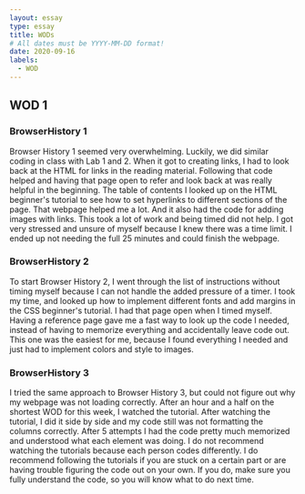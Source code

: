 ```yaml
---
layout: essay
type: essay
title: WODs
# All dates must be YYYY-MM-DD format!
date: 2020-09-16
labels:
  - WOD 
---
```

## WOD 1

### BrowserHistory 1
Browser History 1 seemed very overwhelming. Luckily, we did similar coding in class with Lab 1 and 2. When it got to creating links, I had to look back at the HTML for links in the reading material. Following that code helped and having that page open to refer and look back at was really helpful in the beginning. The table of contents I looked up on the HTML beginner's tutorial to see how to set hyperlinks to different sections of the page. That webpage helped me a lot. And it also had the code for adding images with links. This took a lot of work and being timed did not help. I got very stressed and unsure of myself because I knew there was a time limit. I ended up not needing the full 25 minutes and could finish the webpage. 

### BrowserHistory 2
To start Browser History 2, I went through the list of instructions without timing myself because I can not handle the added pressure of a timer. I took my time, and looked up how to implement different fonts and add margins in the CSS beginner's tutorial. I had that page open when I timed myself. Having a reference page gave me a fast way to look up the code I needed, instead of having to memorize everything and accidentally leave code out. This one was the easiest for me, because I found everything I needed and just had to implement colors and style to images. 

### BrowserHistory 3
I tried the same approach to Browser History 3, but could not figure out why my webpage was not loading correctly. After an hour and a half on the shortest WOD for this week, I watched the tutorial. After watching the tutorial, I did it side by side and my code still was not formatting the columns correctly. After 5 attempts I had the code pretty much memorized and understood what each element was doing. I do not recommend watching the tutorials because each person codes differently. I do recommend following the tutorials if you are stuck on a certain part or are having trouble figuring the code out on your own. If you do, make sure you fully understand the code, so you will know what to do next time. 
